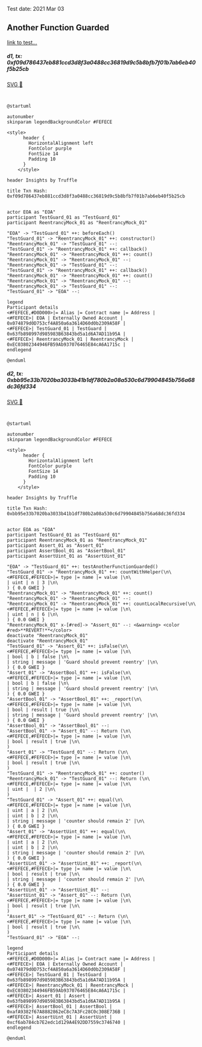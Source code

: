 Test date: 2021 Mar 03



## Another Function Guarded
[link to test...](https://github.com/cds-blog-code-samples/Reentrant/blob/master/test/TestGuard.sol#L100)

##### d1, tx: 0xf09d786437eb881ccd3d8f3a0488cc36819d9c5b8bfb7f01b7ab6eb40f5b25cb

[SVG :telescope:](https://www.planttext.com/api/plantuml/svg/xLJBZjem5DtxAwoPJQifgeCTnqOKJO3GwQAQKSk-yYiG4HpaE2fCf_zU4rB4ewqq-sRXnEVUU-v3zmI0-zeBvvjr2O1eV6MRjJGErAl2ReGJQrYQXR5wBDHguQh6wabLLWxUph9PDia06DP-LveHWEspD48R1tzqLmWVAbSyLzQBCYsBXLqRwmDZxeyEis0yK6uQjodDcU5hyMnWH8xOaz2wi0iOeGxwsRw7xxiYG9V_awsBnTBNKExWt3Lv7dY1Btnfu7nhuOEebmE8jZdYEc6KuCH8nYAbDDOinm8HnfJ2b4LSSnLB9dEPv2YIYP3KI8BoMFPZ9K4OcVAXzEmnXQA6D-5z0yBOVA6AZGYjpatjFpR2wMyeQZrEWNFNBoRCnWchTfyhjVhjVuNU0D2cWRtH1Hkyknj0QVBAcKoevPktuCA-ZxZcQyDKPMllcdqp-xW_U5sdw_K6y3KfH5dAi4N_uFzhSOtrhmixrFQ_3TZjoju83ae6JoTBfuqNHLc3OQVdTxTJD4K8ZLu-m23Oi87XOrBjqoiFhLYRFP1gxKmTRCUuqKkhWN1klN4sp6W77xzRes6gshw32MrHGbZ2DPecCLOvILcC11MOHcHAaKQoZn5FOpOx9pxJqCcrfQGubumppXFDMSmP7bFC29Ow5f6cQP9EeqZoE3sdlDRQ9TQIPnE46UfZGZYXit7CKybnWX9AQ9mnebAQHaaKgq0U1jkD5zo7C_nEVm40)


```plantuml


@startuml

autonumber
skinparam legendBackgroundColor #FEFECE

<style>
      header {
        HorizontalAlignment left
        FontColor purple
        FontSize 14
        Padding 10
      }
    </style>

header Insights by Truffle

title Txn Hash: 0xf09d786437eb881ccd3d8f3a0488cc36819d9c5b8bfb7f01b7ab6eb40f5b25cb


actor EOA as "EOA"
participant TestGuard_01 as "TestGuard_01"
participant ReentrancyMock_01 as "ReentrancyMock_01"

"EOA" -> "TestGuard_01" ++: beforeEach()
"TestGuard_01" -> "ReentrancyMock_01" ++: constructor()
"ReentrancyMock_01" -> "TestGuard_01" --: 
"TestGuard_01" -> "ReentrancyMock_01" ++: callback()
"ReentrancyMock_01" -> "ReentrancyMock_01" ++: count()
"ReentrancyMock_01" -> "ReentrancyMock_01" --: 
"ReentrancyMock_01" -> "TestGuard_01" --: 
"TestGuard_01" -> "ReentrancyMock_01" ++: callback()
"ReentrancyMock_01" -> "ReentrancyMock_01" ++: count()
"ReentrancyMock_01" -> "ReentrancyMock_01" --: 
"ReentrancyMock_01" -> "TestGuard_01" --: 
"TestGuard_01" -> "EOA" --: 

legend
Participant details
<#FEFECE,#D0D000>|= Alias |= Contract name |= Address |
<#FEFECE>| EOA | Externally Owned Account | 0x074879d0D753cf4A850a6a3614D60d0b2309A58F |
<#FEFECE>| TestGuard_01 | TestGuard | 0x63fb898997d985983B63843bd5a1d6A7AD11b95A |
<#FEFECE>| ReentrancyMock_01 | ReentrancyMock | 0xEC03802344946FB59Ab937076465E84cA6A1715c |
endlegend

@enduml
```

##### d2, tx: 0xbb95e33b7020ba3033b41b1df780b2a08a530c6d79904845b756a68dc36fd334

[SVG :telescope:](https://www.planttext.com/api/plantuml/svg/vLTjRzis4FwkNy6bmDgaoqg9Ug42pwXioqs13YsyRFsm3WL5KhOGcV8eAhLRxx_t9CkExJZhIx82nGnR58-dXyzpEfrFblMqD4oRQffR5gjCeQff8hLLNcPgnZIReboEfH8znY_7kgYKw1TveT63OJoC-x5bTKgpo6NNGird8fcG6drefmYT5pfxNoZ3yYZFncegbG74r6mSXh2uWfnLUfRBdONVilSIsUx6zee9aQanid5h-gSPEqzQ4bQx_tDLPkE9AL6oG1UwIbF0jKncSeakvWgTit9oXl0yIK9F4f84sC498nXENJknHHfGd3WCK-OHp7qHX25sgUibWUSpdmfE_5GGubeGCcw0UlmoGgn4Hp0UMH0sa_5ina3gXIpDiuffyHRRZSUsOTTr924scYc--BNWbsl_6zRTYwAobDgidJUpGqwzeiXt7LlB8UVVCxM7sbgEBAjHYKwxUsBGuyTdo80bKeMPI3si53TPeHe7AHuTMtl-DS9DUGqCXqGphpCpEPVvJEf7RzGRgzEct4_js5t-WinY9X6CYasRyOhb5PpKxajK0MEqH0f-P6KxHXyG_XcZPw_Zvv0wXtR_5AbQnkTVTdfwXhvgcnS5P_b8yagNsPMyitx_i_NFJ_zyeANugoPudKwDaCwFxvXMyFXrKOUlYW1uTazEHl4VyUZYXvEJpfF6thM4XESYks967ipWJomVo9CjAdMCidB8yl8huv90saDC4lYbDShQNXfTrvObcigoP6EmeuSD2rHEYYeNQARbLLs_T4DvyV1mKBUZrjr_rBuJzXkwjoXug-MiqEPE2hGigxnEKAEhRwzYzMJUwhVn6KbJQONkM-dnZJpPo_d_TEilgyDGVsylUlTCkwrPy7N-XUrUDP1_Loo_qtxiUiEDBTcs7ShBDZZhpDHooZA5d2yf2-i_rUzDneRtBLA-QNsuRm7RfU60t_-jDAowlJecrkfLm7grrIuAQLYMbrii1dY0CQvPGCSF_IESz8kwT72puHC90Tl3skQwxh9fek4uXtkfM9ulqCjtIWeKyUO6mnAUuy2bGIZm8F08Jzs8UfZvZFYsE_2nW9wTu33ow70NUAS9tvesa3v94nhIC0n4IBsGafvFg4iIuJ5R-54G3MmRNXEYNSYRpVg-hG6F-vXGx13N3Lr_sFF2A0b9W0FVzRsOkZpo8pkmFRuBVjtKhy_lm7It-T-UDw0iZK92dTGF8agfGtr7zYaF8ZBa3krZJZ2D0-Bt3e6kNnAsvmqeJtsM1A0l2M972cuBsmaZDmwT0TmvB-GaSFt0nG0A-THcbVKKZl0Q-X40)


```plantuml


@startuml

autonumber
skinparam legendBackgroundColor #FEFECE

<style>
      header {
        HorizontalAlignment left
        FontColor purple
        FontSize 14
        Padding 10
      }
    </style>

header Insights by Truffle

title Txn Hash: 0xbb95e33b7020ba3033b41b1df780b2a08a530c6d79904845b756a68dc36fd334


actor EOA as "EOA"
participant TestGuard_01 as "TestGuard_01"
participant ReentrancyMock_01 as "ReentrancyMock_01"
participant Assert_01 as "Assert_01"
participant AssertBool_01 as "AssertBool_01"
participant AssertUint_01 as "AssertUint_01"

"EOA" -> "TestGuard_01" ++: testAnotherFunctionGuarded()
"TestGuard_01" -> "ReentrancyMock_01" ++: countWithHelper(\n\
<#FEFECE,#FEFECE>|= type |= name |= value |\n\
| uint | n | 3 |\n\
) { 0.0 GWEI }
"ReentrancyMock_01" -> "ReentrancyMock_01" ++: count()
"ReentrancyMock_01" -> "ReentrancyMock_01" --: 
"ReentrancyMock_01" -> "ReentrancyMock_01" ++: countLocalRecursive(\n\
<#FEFECE,#FEFECE>|= type |= name |= value |\n\
| uint | n | 6 |\n\
) { 0.0 GWEI }
"ReentrancyMock_01" x-[#red]-> "Assert_01" --: <&warning> <color #red>**REVERT!**</color>
deactivate "ReentrancyMock_01"
deactivate "ReentrancyMock_01"
"TestGuard_01" -> "Assert_01" ++: isFalse(\n\
<#FEFECE,#FEFECE>|= type |= name |= value |\n\
| bool | b | false |\n\
| string | message | 'Guard should prevent reentry' |\n\
) { 0.0 GWEI }
"Assert_01" -> "AssertBool_01" ++: isFalse(\n\
<#FEFECE,#FEFECE>|= type |= name |= value |\n\
| bool | b | false |\n\
| string | message | 'Guard should prevent reentry' |\n\
) { 0.0 GWEI }
"AssertBool_01" -> "AssertBool_01" ++: _report(\n\
<#FEFECE,#FEFECE>|= type |= name |= value |\n\
| bool | result | true |\n\
| string | message | 'Guard should prevent reentry' |\n\
) { 0.0 GWEI }
"AssertBool_01" -> "AssertBool_01" --: 
"AssertBool_01" -> "Assert_01" --: Return (\n\
<#FEFECE,#FEFECE>|= type |= name |= value |\n\
| bool | result | true |\n\
)
"Assert_01" -> "TestGuard_01" --: Return (\n\
<#FEFECE,#FEFECE>|= type |= name |= value |\n\
| bool | result | true |\n\
)
"TestGuard_01" -> "ReentrancyMock_01" ++: counter()
"ReentrancyMock_01" -> "TestGuard_01" --: Return (\n\
<#FEFECE,#FEFECE>|= type |= name |= value |\n\
| uint |  | 2 |\n\
)
"TestGuard_01" -> "Assert_01" ++: equal(\n\
<#FEFECE,#FEFECE>|= type |= name |= value |\n\
| uint | a | 2 |\n\
| uint | b | 2 |\n\
| string | message | 'counter should remain 2' |\n\
) { 0.0 GWEI }
"Assert_01" -> "AssertUint_01" ++: equal(\n\
<#FEFECE,#FEFECE>|= type |= name |= value |\n\
| uint | a | 2 |\n\
| uint | b | 2 |\n\
| string | message | 'counter should remain 2' |\n\
) { 0.0 GWEI }
"AssertUint_01" -> "AssertUint_01" ++: _report(\n\
<#FEFECE,#FEFECE>|= type |= name |= value |\n\
| bool | result | true |\n\
| string | message | 'counter should remain 2' |\n\
) { 0.0 GWEI }
"AssertUint_01" -> "AssertUint_01" --: 
"AssertUint_01" -> "Assert_01" --: Return (\n\
<#FEFECE,#FEFECE>|= type |= name |= value |\n\
| bool | result | true |\n\
)
"Assert_01" -> "TestGuard_01" --: Return (\n\
<#FEFECE,#FEFECE>|= type |= name |= value |\n\
| bool | result | true |\n\
)
"TestGuard_01" -> "EOA" --: 

legend
Participant details
<#FEFECE,#D0D000>|= Alias |= Contract name |= Address |
<#FEFECE>| EOA | Externally Owned Account | 0x074879d0D753cf4A850a6a3614D60d0b2309A58F |
<#FEFECE>| TestGuard_01 | TestGuard | 0x63fb898997d985983B63843bd5a1d6A7AD11b95A |
<#FEFECE>| ReentrancyMock_01 | ReentrancyMock | 0xEC03802344946FB59Ab937076465E84cA6A1715c |
<#FEFECE>| Assert_01 | Assert | 0x63fb898997d985983B63843bd5a1d6A7AD11b95A |
<#FEFECE>| AssertBool_01 | AssertBool | 0xafA9382f67A8882862eC8c7A3Fc28C0c308E736B |
<#FEFECE>| AssertUint_01 | AssertUint | 0xcf6ab784cb7E2edc1d129A4E92DD7559c3746740 |
endlegend

@enduml
```
